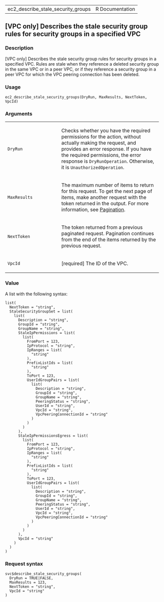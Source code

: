 <table style="width: 100%;">
<tbody>
<tr class="odd">
<td>ec2_describe_stale_security_groups</td>
<td style="text-align: right;">R Documentation</td>
</tr>
</tbody>
</table>

## \[VPC only\] Describes the stale security group rules for security groups in a specified VPC

### Description

\[VPC only\] Describes the stale security group rules for security
groups in a specified VPC. Rules are stale when they reference a deleted
security group in the same VPC or in a peer VPC, or if they reference a
security group in a peer VPC for which the VPC peering connection has
been deleted.

### Usage

    ec2_describe_stale_security_groups(DryRun, MaxResults, NextToken, VpcId)

### Arguments

<table>
<colgroup>
<col style="width: 35%" />
<col style="width: 65%" />
</colgroup>
<tbody>
<tr class="odd">
<td><code
id="ec2_describe_stale_security_groups_:_DryRun">DryRun</code></td>
<td><p>Checks whether you have the required permissions for the action,
without actually making the request, and provides an error response. If
you have the required permissions, the error response is
<code>DryRunOperation</code>. Otherwise, it is
<code>UnauthorizedOperation</code>.</p></td>
</tr>
<tr class="even">
<td><code
id="ec2_describe_stale_security_groups_:_MaxResults">MaxResults</code></td>
<td><p>The maximum number of items to return for this request. To get
the next page of items, make another request with the token returned in
the output. For more information, see <a
href="https://docs.aws.amazon.com/AWSEC2/latest/APIReference/Query-Requests.html#api-pagination">Pagination</a>.</p></td>
</tr>
<tr class="odd">
<td><code
id="ec2_describe_stale_security_groups_:_NextToken">NextToken</code></td>
<td><p>The token returned from a previous paginated request. Pagination
continues from the end of the items returned by the previous
request.</p></td>
</tr>
<tr class="even">
<td><code
id="ec2_describe_stale_security_groups_:_VpcId">VpcId</code></td>
<td><p>[required] The ID of the VPC.</p></td>
</tr>
</tbody>
</table>

### Value

A list with the following syntax:

    list(
      NextToken = "string",
      StaleSecurityGroupSet = list(
        list(
          Description = "string",
          GroupId = "string",
          GroupName = "string",
          StaleIpPermissions = list(
            list(
              FromPort = 123,
              IpProtocol = "string",
              IpRanges = list(
                "string"
              ),
              PrefixListIds = list(
                "string"
              ),
              ToPort = 123,
              UserIdGroupPairs = list(
                list(
                  Description = "string",
                  GroupId = "string",
                  GroupName = "string",
                  PeeringStatus = "string",
                  UserId = "string",
                  VpcId = "string",
                  VpcPeeringConnectionId = "string"
                )
              )
            )
          ),
          StaleIpPermissionsEgress = list(
            list(
              FromPort = 123,
              IpProtocol = "string",
              IpRanges = list(
                "string"
              ),
              PrefixListIds = list(
                "string"
              ),
              ToPort = 123,
              UserIdGroupPairs = list(
                list(
                  Description = "string",
                  GroupId = "string",
                  GroupName = "string",
                  PeeringStatus = "string",
                  UserId = "string",
                  VpcId = "string",
                  VpcPeeringConnectionId = "string"
                )
              )
            )
          ),
          VpcId = "string"
        )
      )
    )

### Request syntax

    svc$describe_stale_security_groups(
      DryRun = TRUE|FALSE,
      MaxResults = 123,
      NextToken = "string",
      VpcId = "string"
    )
